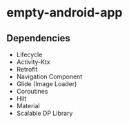 # empty-android-app

## Dependencies
- Lifecycle
- Activity-Ktx
- Retrofit
- Navigation Component
- Glide (Image Loader)
- Coroutines
- Hilt
- Material
- Scalable DP Library
